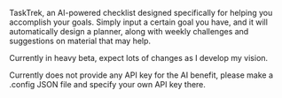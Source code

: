 TaskTrek, an AI-powered checklist designed specifically for helping you accomplish your goals. Simply input a certain goal you have, and it will automatically design a planner, along with weekly challenges and suggestions on material that may help.

Currently in heavy beta, expect lots of changes as I develop my vision. 

Currently does not provide any API key for the AI benefit, please make a .config JSON file and specify your own API key there.
